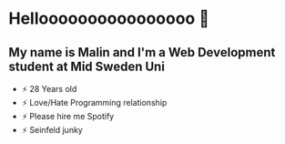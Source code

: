 # Helloooooooooooooooo 👋

## My name is Malin and I'm a  Web Development student at Mid Sweden Uni

- ⚡ 28 Years old
- ⚡ Love/Hate Programming relationship
- ⚡ Please hire me Spotify
- ⚡ Seinfeld junky
